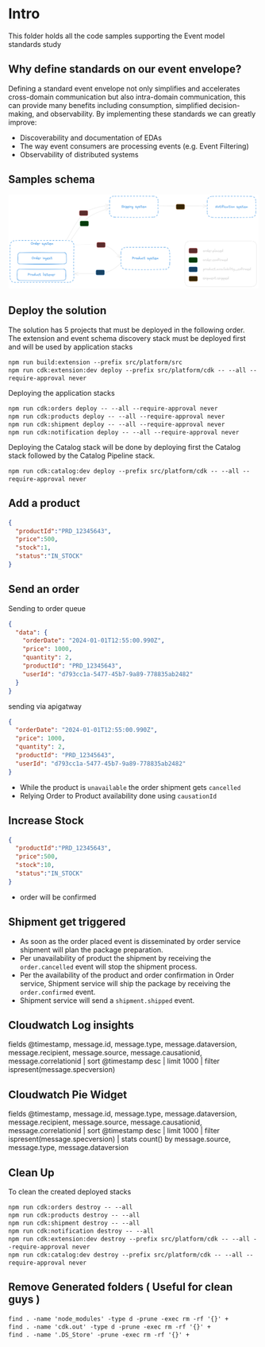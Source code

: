 # Intro

This folder holds all the code samples supporting the  Event model standards study

## Why define standards on our event envelope?

Defining a standard event envelope not only simplifies and accelerates cross-domain communication but also intra-domain communication, this can provide many benefits including consumption, simplified decision-making, and observability. By implementing these standards we can greatly improve:

* Discoverability and documentation of EDAs
* The way event consumers are processing events (e.g. Event Filtering)
* Observability of distributed systems

## Samples schema

![samples schema](./assets/diagram.png)

## Deploy the solution
The solution has 5 projects that must be deployed in the following order.
The extension and event schema discovery stack must be deployed first and will be used by application stacks

```shell
npm run build:extension --prefix src/platform/src
npm run cdk:extension:dev deploy --prefix src/platform/cdk -- --all --require-approval never
```

Deploying the application stacks

```shell
npm run cdk:orders deploy -- --all --require-approval never
npm run cdk:products deploy -- --all --require-approval never
npm run cdk:shipment deploy -- --all --require-approval never
npm run cdk:notification deploy -- --all --require-approval never
```

Deploying the Catalog stack will be done by deploying first the Catalog stack followed by the Catalog Pipeline stack.

```shell
npm run cdk:catalog:dev deploy --prefix src/platform/cdk -- --all --require-approval never
```

## Add a product

```json
{
  "productId":"PRD_12345643",
  "price":500,
  "stock":1,
  "status":"IN_STOCK"
}
```

## Send an order

Sending to order queue

```json
{
  "data": {
    "orderDate": "2024-01-01T12:55:00.990Z",
    "price": 1000,
    "quantity": 2,
    "productId": "PRD_12345643",
    "userId": "d793cc1a-5477-45b7-9a89-778835ab2482"
  }
}
```

sending via apigatway

```json
{
  "orderDate": "2024-01-01T12:55:00.990Z",
  "price": 1000,
  "quantity": 2,
  "productId": "PRD_12345643",
  "userId": "d793cc1a-5477-45b7-9a89-778835ab2482"
}
```

* While the product is `unavailable` the order shipment gets `cancelled`
* Relying Order to Product availability done using `causationId`

## Increase Stock

```json
{
  "productId":"PRD_12345643",
  "price":500,
  "stock":10,
  "status":"IN_STOCK"
}
```

* order will be confirmed

## Shipment get triggered

* As soon as the order placed event is disseminated by order service shipment will plan the package preparation.
* Per unavailability of product the shipment by receiving the `order.cancelled` event will stop the shipment process.
* Per the availability of the product and order confirmation in Order service, Shipment service will ship the package by receiving the `order.confirmed` event.
* Shipment service will send a `shipment.shipped` event.

## Cloudwatch Log insights

fields @timestamp, message.id, message.type, message.dataversion, message.recipient, message.source, message.causationid, message.correlationid
| sort @timestamp desc
| limit 1000
| filter ispresent(message.specversion)

## Cloudwatch Pie Widget

fields @timestamp, message.id, message.type, message.dataversion, message.recipient, message.source, message.causationid, message.correlationid
| sort @timestamp desc
| limit 1000
| filter ispresent(message.specversion)
| stats count() by message.source, message.type, message.dataversion

## Clean Up

To clean the created deployed stacks

```shell
npm run cdk:orders destroy -- --all
npm run cdk:products destroy -- --all
npm run cdk:shipment destroy -- --all 
npm run cdk:notification destroy -- --all
npm run cdk:extension:dev destroy --prefix src/platform/cdk -- --all --require-approval never
npm run cdk:catalog:dev destroy --prefix src/platform/cdk -- --all --require-approval never
```

## Remove Generated folders ( Useful for clean guys )

```shell
find . -name 'node_modules' -type d -prune -exec rm -rf '{}' +
find . -name 'cdk.out' -type d -prune -exec rm -rf '{}' +
find . -name '.DS_Store' -prune -exec rm -rf '{}' +
```
